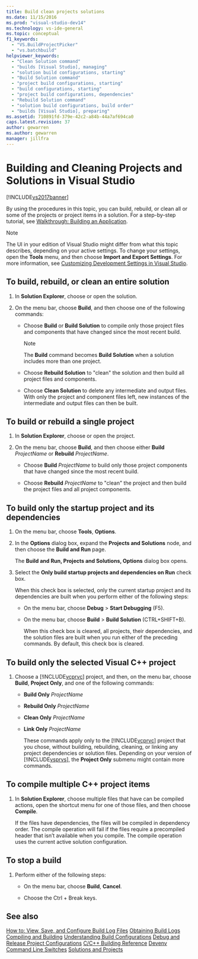 ```yaml
---
title: Build clean projects solutions
ms.date: 11/15/2016
ms.prod: "visual-studio-dev14"
ms.technology: vs-ide-general
ms.topic: conceptual
f1_keywords:
  - "VS.BuildProjectPicker"
  - "vs.batchbuild"
helpviewer_keywords:
  - "Clean Solution command"
  - "builds [Visual Studio], managing"
  - "solution build configurations, starting"
  - "Build Solution command"
  - "project build configurations, starting"
  - "build configurations, starting"
  - "project build configurations, dependencies"
  - "Rebuild Solution command"
  - "solution build configurations, build order"
  - "builds [Visual Studio], preparing"
ms.assetid: 710891fd-379e-42c2-a84b-44a7af694ca0
caps.latest.revision: 37
author: gewarren
ms.author: gewarren
manager: jillfra
---
```

# Building and Cleaning Projects and Solutions in Visual Studio
[!INCLUDE[vs2017banner](../includes/vs2017banner.md)]

By using the procedures in this topic, you can build, rebuild, or clean all or some of the projects or project items in a solution. For a step-by-step tutorial, see [Walkthrough: Building an Application](../ide/walkthrough-building-an-application.md).

> [!NOTE]
> The UI in your edition of Visual Studio might differ from what this topic describes, depending on your active settings. To change your settings, open the **Tools** menu, and then choose **Import and Export Settings**. For more information, see [Customizing Development Settings in Visual Studio](http://msdn.microsoft.com/22c4debb-4e31-47a8-8f19-16f328d7dcd3).

## To build, rebuild, or clean an entire solution

1. In **Solution Explorer**, choose or open the solution.

2. On the menu bar, choose **Build**, and then choose one of the following commands:

    - Choose **Build** or **Build Solution** to compile only those project files and components that have changed since the most recent build.

        > [!NOTE]
        > The **Build** command becomes **Build Solution** when a solution includes more than one project.

    - Choose **Rebuild Solution** to "clean" the solution and then build all project files and components.

    - Choose **Clean Solution** to delete any intermediate and output files. With only the project and component files left, new instances of the intermediate and output files can then be built.

## To build or rebuild a single project

1. In **Solution Explorer**, choose or open the project.

2. On the menu bar, choose **Build**, and then choose either **Build** _ProjectName_ or **Rebuild** _ProjectName_.

    - Choose **Build** _ProjectName_ to build only those project components that have changed since the most recent build.

    - Choose **Rebuild** _ProjectName_ to "clean" the project and then build the project files and all project components.

## To build only the startup project and its dependencies

1. On the menu bar, choose **Tools**, **Options**.

2. In the **Options** dialog box, expand the **Projects and Solutions** node, and then choose the **Build and Run** page.

    The **Build and Run, Projects and Solutions, Options** dialog box opens.

3. Select the  **Only build startup projects and dependencies on Run** check box.

    When this check box is selected, only the current startup project and its dependencies are built when you perform either of the following steps:

   - On the menu bar, choose **Debug** > **Start Debugging** (F5).

   - On the menu bar, choose **Build** > **Build Solution** (CTRL+SHIFT+B).

     When this check box is cleared, all projects, their dependencies, and the solution files are built when you run either of the preceding commands. By default, this check box is cleared.

## To build only the selected Visual C++ project

1. Choose a [!INCLUDE[vcprvc](../includes/vcprvc-md.md)] project, and then, on the menu bar, choose **Build**, **Project Only**, and one of the following commands:

   - **Build Only** *ProjectName*

   - **Rebuild Only** *ProjectName*

   - **Clean Only** *ProjectName*

   - **Link Only** *ProjectName*

     These commands apply only to the [!INCLUDE[vcprvc](../includes/vcprvc-md.md)] project that you chose, without building, rebuilding, cleaning, or linking any project dependencies or solution files. Depending on your version of [!INCLUDE[vsprvs](../includes/vsprvs-md.md)], the **Project Only** submenu might contain more commands.

## To compile multiple C++ project items

1. In **Solution Explorer**, choose multiple files that have can be compiled actions, open the shortcut menu for one of those files, and then choose **Compile**.

     If the files have dependencies, the files will be compiled in dependency order. The compile operation will fail if the files require a precompiled header that isn’t available when you compile. The compile operation uses the current active solution configuration.

## To stop a build

1. Perform either of the following steps:

    - On the menu bar, choose **Build**, **Cancel**.

    - Choose the Ctrl + Break keys.

## See also
 [How to: View, Save, and Configure Build Log Files](../ide/how-to-view-save-and-configure-build-log-files.md)
 [Obtaining Build Logs](../msbuild/obtaining-build-logs-with-msbuild.md)
 [Compiling and Building](../ide/compiling-and-building-in-visual-studio.md)
 [Understanding Build Configurations](../ide/understanding-build-configurations.md)
 [Debug and Release Project Configurations](http://msdn.microsoft.com/0440b300-0614-4511-901a-105b771b236e)
 [C/C++ Building Reference](http://msdn.microsoft.com/library/100b4ccf-572c-4d1f-970c-fa0bc0cc0d2d)
 [Devenv Command Line Switches](../ide/reference/devenv-command-line-switches.md)
 [Solutions and Projects](../ide/solutions-and-projects-in-visual-studio.md)
